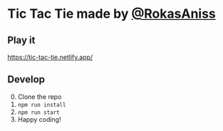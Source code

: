 # Tic Tac Tie made by [@RokasAniss](https://github.com/RokasAniss)


## Play it
https://tic-tac-tie.netlify.app/

## Develop
0. Clone the repo
1. `npm run install`
2. `npm run start`
3. Happy coding!
